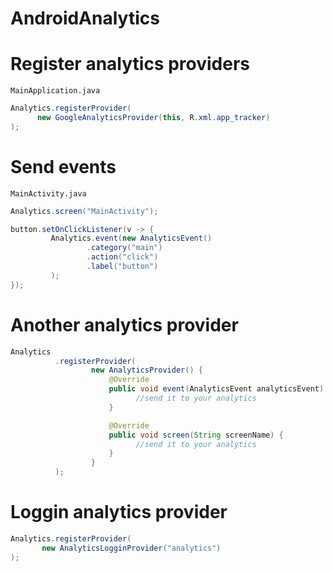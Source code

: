 # AndroidAnalytics

# Register analytics providers

`MainApplication.java`
```java
Analytics.registerProvider(
      new GoogleAnalyticsProvider(this, R.xml.app_tracker)
);
```

# Send events

`MainActivity.java`
```java
Analytics.screen("MainActivity");

button.setOnClickListener(v -> {
         Analytics.event(new AnalyticsEvent()
                 .category("main")
                 .action("click")
                 .label("button")
         );
});
```

# Another analytics provider

```java
Analytics
          .registerProvider(
                  new AnalyticsProvider() {
                      @Override
                      public void event(AnalyticsEvent analyticsEvent) {
                            //send it to your analytics
                      }

                      @Override
                      public void screen(String screenName) {
                            //send it to your analytics
                      }
                  }
          );
```

# Loggin analytics provider

```java
Analytics.registerProvider(
       new AnalyticsLogginProvider("analytics")
);
```